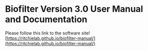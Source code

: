 # Biofilter Version 3.0 User Manual and Documentation

Please follow this link to the software site! [https://ritchielab.github.io/biofilter-manual/](https://ritchielab.github.io/biofilter-manual/)
